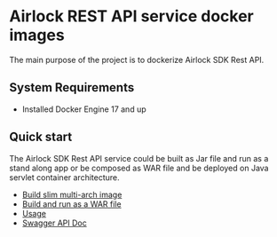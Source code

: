 # Airlock REST API service docker images 

The main purpose of the project is to dockerize Airlock SDK Rest API.


## System Requirements
* Installed Docker Engine 17 and up

## Quick start

The Airlock SDK Rest API service could be built as Jar file and run as a stand along app or
be composed as WAR file and be deployed on Java servlet container architecture.  

* [Build slim multi-arch image](#stand-alone)
* [Build and run as a WAR file](#war)
* [Usage](#usage)
* [Swagger API Doc](#swagger-api)
